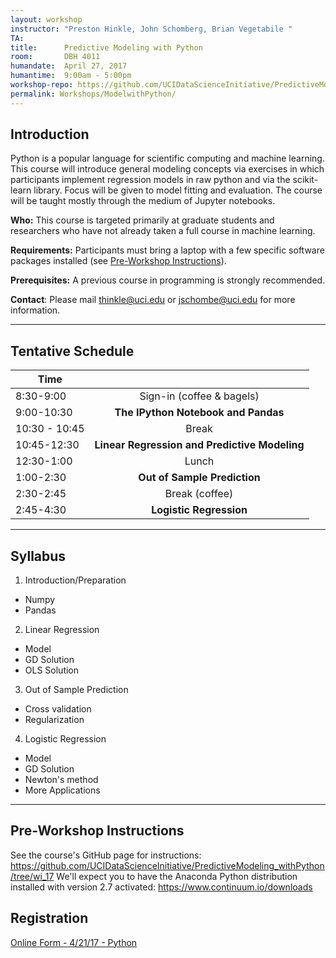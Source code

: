 ```yaml
---
layout: workshop
instructor: "Preston Hinkle, John Schomberg, Brian Vegetabile "
TA: 		
title: 		Predictive Modeling with Python
room:		DBH 4011
humandate:	April 27, 2017
humantime:	9:00am - 5:00pm 
workshop-repo: https://github.com/UCIDataScienceInitiative/PredictiveModeling_withPython/tree/wi_17
permalink: Workshops/ModelwithPython/
---
```


## Introduction

Python is a popular language for scientific computing and machine learning. This course will introduce general modeling concepts via exercises in which participants implement regression models in raw python and via the scikit-learn library.  Focus will be given to model fitting and evaluation. The course will be taught mostly through the medium of Jupyter notebooks.

**Who:** This course is targeted primarily at graduate students and researchers who have not already taken a full course in machine learning.

**Requirements:** Participants must bring a laptop with a few specific software packages installed (see [Pre-Workshop Instructions](#Instructions)). 

**Prerequisites:** A previous course in programming is strongly recommended. 

**Contact**: Please mail [thinkle@uci.edu](mailto:thinkle@uci.edu) or [jschombe@uci.edu](mailto:jschombe@uci.edu) for more information.

* * *


## <a name="Schedule"></a>Tentative Schedule

| Time	       	|           	|
| ------------- |:-------------:|
| 8:30-9:00   | Sign-in (coffee & bagels) 	|
| 9:00-10:30   | **The IPython Notebook and Pandas**  		|
| 10:30 - 10:45 | Break 		|
| 10:45-12:30   | **Linear Regression and Predictive Modeling**  		|
| 12:30-1:00	| Lunch			|
| 1:00-2:30		| **Out of Sample Prediction** |
| 2:30-2:45		| Break		(coffee)	|
| 2:45-4:30	| **Logistic Regression** |

* * *



## <a name="Syllabus"></a>Syllabus

1. Introduction/Preparation
  * Numpy
  * Pandas
2. Linear Regression
  * Model
  * GD Solution
  * OLS Solution
3. Out of Sample Prediction
  * Cross validation
  * Regularization
4. Logistic Regression
  * Model
  * GD Solution
  * Newton's method
  * More Applications
* * *


## <a name="Instructions"></a>Pre-Workshop Instructions

See the course's GitHub page for instructions: <https://github.com/UCIDataScienceInitiative/PredictiveModeling_withPython/tree/wi_17>
We'll expect you to have the Anaconda Python distribution installed with version 2.7 activated: <https://www.continuum.io/downloads>


## <a name="Registration"></a>Registration
<script type="text/javascript" src="https://uci-oai.formstack.com/forms/js.php/intro_python042117"></script><noscript><a href="https://uci-oai.formstack.com/forms/intro_python042117" title="Online Form">Online Form - 4/21/17 - Python</a></noscript>

